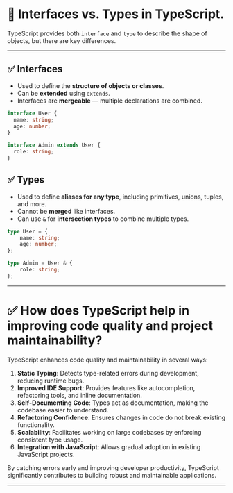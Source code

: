 # 🔄 Interfaces vs. Types in TypeScript.

TypeScript provides both `interface` and `type` to describe the shape of objects, but there are key differences.

---

## ✅ Interfaces

- Used to define the **structure of objects or classes**.
- Can be **extended** using `extends`.
- Interfaces are **mergeable** — multiple declarations are combined.

```ts
interface User {
  name: string;
  age: number;
}

interface Admin extends User {
  role: string;
}
```

## ✅ Types

- Used to define **aliases for any type**, including primitives, unions, tuples, and more.
- Cannot be **merged** like interfaces.
- Can use `&` for **intersection types** to combine multiple types.

```ts
type User = {
    name: string;
    age: number;
};

type Admin = User & {
    role: string;
};
```

--- 

# ✅ How does TypeScript help in improving code quality and project maintainability?

TypeScript enhances code quality and maintainability in several ways:

1. **Static Typing**: Detects type-related errors during development, reducing runtime bugs.
2. **Improved IDE Support**: Provides features like autocompletion, refactoring tools, and inline documentation.
3. **Self-Documenting Code**: Types act as documentation, making the codebase easier to understand.
4. **Refactoring Confidence**: Ensures changes in code do not break existing functionality.
5. **Scalability**: Facilitates working on large codebases by enforcing consistent type usage.
6. **Integration with JavaScript**: Allows gradual adoption in existing JavaScript projects.

By catching errors early and improving developer productivity, TypeScript significantly contributes to building robust and maintainable applications.

---
